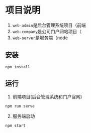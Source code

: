 # 项目说明

1. `web-admin`是后台管理系统项目（前端
2. `web-company`是公司门户网站项目（
3. `web-server`是服务端（node

## 安装

```
npm install
```

## 运行

1. 前端项目(后台管理系统和门户官网)

```
npm run serve
```

2. 服务端启动

```
npm start
```

